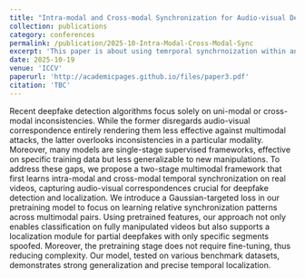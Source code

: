 ```yaml
---
title: "Intra-modal and Cross-modal Synchronization for Audio-visual Deepfake Detection and Temporal Localization"
collection: publications
category: conferences
permalink: /publication/2025-10-Intra-Modal-Cross-Modal-Sync
excerpt: 'This paper is about using temrporal synchrnoization within and across-modalities for the task of Multimodal Deepfake Detection and Temporal Localization'
date: 2025-10-19
venue: 'ICCV'
paperurl: 'http://academicpages.github.io/files/paper3.pdf'
citation: 'TBC'
---
```


Recent deepfake detection algorithms focus solely on uni-modal or cross-modal inconsistencies. While the former disregards audio-visual correspondence entirely rendering them less effective against multimodal attacks, the latter overlooks inconsistencies in a particular modality. Moreover, many models are single-stage supervised frameworks, effective on specific training data but less generalizable to new manipulations. To address these gaps, we propose a two-stage multimodal framework that first learns intra-modal and cross-modal temporal synchronization on real videos, capturing audio-visual correspondences crucial for deepfake detection and localization. We introduce a Gaussian-targeted loss in our pretraining model to focus on learning relative synchronization patterns across multimodal pairs. Using pretrained features, our approach not only enables classification on fully manipulated videos but also supports a localization module for partial deepfakes with only specific segments spoofed. Moreover, the pretraining stage does not require fine-tuning, thus reducing complexity. Our model, tested on various benchmark datasets, demonstrates strong generalization and precise temporal localization.